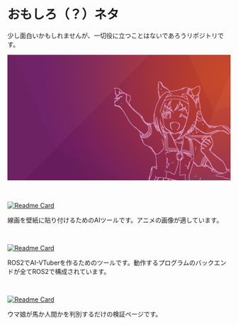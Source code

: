# おもしろ（？）ネタ

少し面白いかもしれませんが、一切役に立つことはないであろうリポジトリです。

![](https://raw.githubusercontent.com/Ar-Ray-code/PastePicture2Wallpaper/main/images_for_readme/urara-ubuntu-wallpaper.jpg)


<br>

[![Readme Card](https://github-readme-stats.vercel.app/api/pin/?username=Ar-Ray-code&repo=PastePicture2Wallpaper)](https://github.com/Ar-Ray-code/PastePicture2Wallpaper)

線画を壁紙に貼り付けるためのAIツールです。アニメの画像が適しています。

<br>

[![Readme Card](https://github-readme-stats.vercel.app/api/pin/?username=Ar-Ray-code&repo=ROS2-AI-VTuber-Projects)](https://github.com/Ar-Ray-code/ROS2-AI-VTuber-Projects)

ROS2でAI-VTuberを作るためのツールです。動作するプログラムのバックエンドが全てROS2で構成されています。

<br>

[![Readme Card](https://github-readme-stats.vercel.app/api/pin/?username=Ar-Ray-code&repo=urara-challenge)](https://github.com/Ar-Ray-code/urara-challenge)

ウマ娘が馬か人間かを判別するだけの検証ページです。

